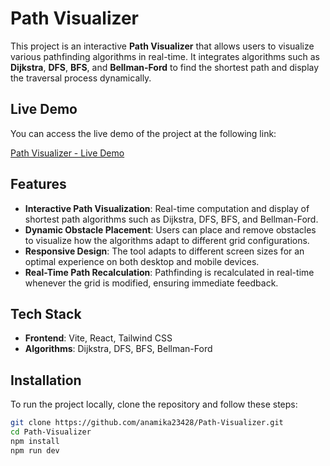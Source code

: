 # Path Visualizer

This project is an interactive **Path Visualizer** that allows users to visualize various pathfinding algorithms in real-time. It integrates algorithms such as **Dijkstra**, **DFS**, **BFS**, and **Bellman-Ford** to find the shortest path and display the traversal process dynamically.

## Live Demo

You can access the live demo of the project at the following link:

[Path Visualizer - Live Demo](https://path-visualizer-react.vercel.app/)

## Features

- **Interactive Path Visualization**: Real-time computation and display of shortest path algorithms such as Dijkstra, DFS, BFS, and Bellman-Ford.
- **Dynamic Obstacle Placement**: Users can place and remove obstacles to visualize how the algorithms adapt to different grid configurations.
- **Responsive Design**: The tool adapts to different screen sizes for an optimal experience on both desktop and mobile devices.
- **Real-Time Path Recalculation**: Pathfinding is recalculated in real-time whenever the grid is modified, ensuring immediate feedback.

## Tech Stack

- **Frontend**: Vite, React, Tailwind CSS
- **Algorithms**: Dijkstra, DFS, BFS, Bellman-Ford

## Installation

To run the project locally, clone the repository and follow these steps:

```bash
git clone https://github.com/anamika23428/Path-Visualizer.git
cd Path-Visualizer
npm install
npm run dev
```
